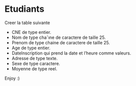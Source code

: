 # Etudiants
Creer la table suivante

- CNE de type entier.
- Nom de type chaˆıne de caractere de taille 25.
- Prenom de type chaine de caractere de taille 25.
- Age de type entier.
- DateInscription qui prend la date et l’heure comme valeurs.
- Adresse de type texte.
- Sexe de type caractere.
- Moyenne de type reel.

Enjoy :)
